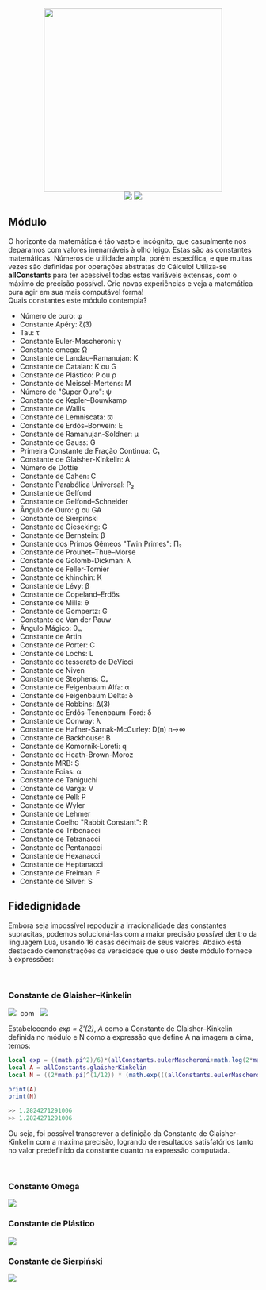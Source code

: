 <div align="center">
<img width=360px height=370px src="https://user-images.githubusercontent.com/110111018/215011072-ce2f4508-2962-4078-961b-0289cf9b73b0.png"/>
<br>
<img src="https://img.shields.io/github/license/lulu-ancacio/REPOSITORIO?style=plastic">
<img src="http://img.shields.io/static/v1?label=language&message=lua&color=rgb(138,43,226)&style=plastic">
</div>

<h2>Módulo</h2>
<p>
O horizonte da matemática é tão vasto e incógnito, que casualmente nos deparamos com valores inenarráveis à olho leigo. Estas são as constantes matemáticas. Números de utilidade ampla, porém específica, e que muitas vezes são definidas por operações abstratas do Cálculo! Utiliza-se <strong>allConstants</strong> para ter acessível todas estas variáveis extensas, com o máximo de precisão possível. Crie novas experiências e veja a matemática pura agir em sua mais computável forma!
<br>
Quais constantes este módulo contempla?
<ul>
<li>Número de ouro: φ</li>
<li>Constante Apéry: ζ(3)</li>
<li>Tau: τ</li>
<li>Constante Euler-Mascheroni: γ</li>
<li>Constante omega: Ω</li>
<li>Constante de Landau–Ramanujan: Κ</li>
<li>Constante de Catalan: K ou G</li>
<li>Constante de Plástico: Ρ ou ρ</li>
<li>Constante de Meissel-Mertens: M</li>
<li>Número de "Super Ouro": ψ</li>
<li>Constante de Kepler–Bouwkamp</li>
<li>Constante de Wallis</li>
<li>Constante de Lemniscata: ϖ</li>
<li>Constante de Erdős–Borwein: E</li>
<li>Constante de Ramanujan-Soldner: μ</li>
<li>Constante de Gauss: G</li>
<li>Primeira Constante de Fração Continua: C₁</li>
<li>Constante de Glaisher-Kinkelin: A</li>
<li>Número de Dottie</li>
<li>Constante de Cahen: C</li>
<li>Constante Parabólica Universal: P₂</li>
<li>Constante de Gelfond</li>
<li>Constante de Gelfond–Schneider</li>
<li>Ângulo de Ouro: g ou GA</li>
<li>Constante de Sierpiński</li>
<li>Constante de Gieseking: G</li>
<li>Constante de Bernstein: β</li>
<li>Constante dos Primos Gêmeos "Twin Primes": Π₂</li>
<li>Constante de Prouhet–Thue–Morse</li>
<li>Constante de Golomb-Dickman: λ</li>
<li>Constante de Feller-Tornier</li>
<li>Constante de khinchin: K</li>
<li>Constante de Lévy: β</li>
<li>Constante de Copeland–Erdős</li>
<li>Constante de Mills: θ</li>
<li>Constante de Gompertz: G</li>
<li>Constante de Van der Pauw</li>
<li>Ângulo Mágico: θₘ</li>
<li>Constante de Artin</li>
<li>Constante de Porter: C</li>
<li>Constante de Lochs: L</li>
<li>Constante do tesserato de DeVicci</li>
<li>Constante de Niven</li>
<li>Constante de Stephens: Cₛ</li>
<li>Constante de Feigenbaum Alfa: α</li>
<li>Constante de Feigenbaum Delta: δ</li>
<li>Constante de Robbins: Δ(3)</li>
<li>Constante de Erdõs-Tenenbaum-Ford: δ</li>
<li>Constante de Conway: λ</li>
<li>Constante de Hafner-Sarnak-McCurley: D(n) n→∞</li>
<li>Constante de Backhouse: B</li>
<li>Constante de Komornik-Loreti: q</li>
<li>Constante de Heath-Brown-Moroz</li>
<li>Constante MRB: S</li>
<li>Constante Foias: α</li>
<li>Constante de Taniguchi</li>
<li>Constante de Varga: V</li>
<li>Constante de Pell: P</li>
<li>Constante de Wyler</li>
<li>Constante de Lehmer</li>
<li>Constante Coelho "Rabbit Constant": R</li>
<li>Constante de Tribonacci</li>
<li>Constante de Tetranacci</li>
<li>Constante de Pentanacci</li>
<li>Constante de Hexanacci</li>
<li>Constante de Heptanacci</li>
<li>Constante de Freiman: F</li>
<li>Constante de Silver: S</li>
</ul>
</p>
<h2>Fidedignidade</h2>
<p>
Embora seja impossível repoduzir a irracionalidade das constantes supracitas, podemos solucioná-las com a maior precisão possível dentro da linguagem Lua, usando 16 casas decimais de seus valores. Abaixo está destacado demonstrações da veracidade que o uso deste módulo fornece à expressões:
</p>
<br>
<h3>Constante de Glaisher–Kinkelin</h3>
<img src="https://user-images.githubusercontent.com/110111018/215250119-ba38afc4-a50f-43d8-b7e0-789fdb61ec5a.png">&nbsp; com &nbsp;
<img src="https://user-images.githubusercontent.com/110111018/215250118-db63f415-0706-444a-b8ec-ddaf8ded7557.png">
<br>
<p>
Estabelecendo <i>exp = ζ'(2)</i>, <i>A</i> como a Constante de Glaisher–Kinkelin definida no módulo e N como a expressão que define A na imagem a cima, temos: 
</p>

```lua
local exp = ((math.pi^2)/6)*(allConstants.eulerMascheroni+math.log(2*math.pi, math.exp(1))-12*math.log(allConstants.glaisherKinkelin, math.exp(1)))
local A = allConstants.glaisherKinkelin
local N = ((2*math.pi)^(1/12)) * (math.exp(((allConstants.eulerMascheroni*math.pi^2)/6)-exp))^(1/(2*math.pi^2))

print(A)
print(N)

>> 1.2824271291006
>> 1.2824271291006
```

<p>
Ou seja, foi possível transcrever a definição da Constante de Glaisher–Kinkelin  com a máxima precisão, logrando de resultados satisfatórios tanto no valor predefinido da constante quanto na expressão computada.
</p>
<br>
<h3>Constante Omega</h3>
<img src="https://user-images.githubusercontent.com/110111018/215250892-679b4028-5f21-4a7b-b67e-4aa22152d16f.png">
<h3>Constante de Plástico</h3>
<img src="https://user-images.githubusercontent.com/110111018/215251257-9eeb0f41-1f95-4c14-a457-4dd2e9d6d06f.png">
<h3>Constante de Sierpiński</h3>
<img src="https://user-images.githubusercontent.com/110111018/215251254-3e8860b6-53c0-4d83-922f-5bcee9a3c6d5.png">
